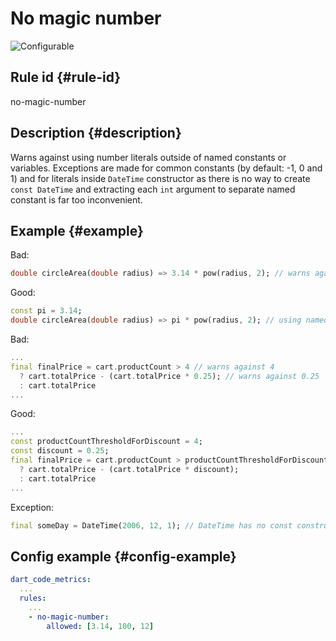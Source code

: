 # No magic number

![Configurable](https://img.shields.io/badge/-configurable-informational)

## Rule id {#rule-id}

no-magic-number

## Description {#description}

Warns against using number literals outside of named constants or variables. Exceptions are made for common constants (by default: -1, 0 and 1) and for literals inside `DateTime` constructor as there is no way to create `const DateTime` and extracting each `int` argument to separate named constant is far too inconvenient.

## Example {#example}

Bad:

```dart
double circleArea(double radius) => 3.14 * pow(radius, 2); // warns against 3.14
```

Good:

```dart
const pi = 3.14;
double circleArea(double radius) => pi * pow(radius, 2); // using named constant so no warning
```

Bad:

```dart
...
final finalPrice = cart.productCount > 4 // warns against 4
  ? cart.totalPrice - (cart.totalPrice * 0.25); // warns against 0.25
  : cart.totalPrice
...
```

Good:

```dart
...
const productCountThresholdForDiscount = 4;
const discount = 0.25;
final finalPrice = cart.productCount > productCountThresholdForDiscount
  ? cart.totalPrice - (cart.totalPrice * discount);
  : cart.totalPrice
...
```

Exception:

```dart
final someDay = DateTime(2006, 12, 1); // DateTime has no const constructor
```

## Config example {#config-example}

```yaml
dart_code_metrics:
  ...
  rules:
    ...
    - no-magic-number:
        allowed: [3.14, 100, 12]
```
